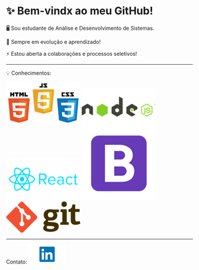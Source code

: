 <h1>✨ Bem-vindx ao meu GitHub!</h1> 


<p>🖥️ Sou estudante de Análise e Desenvolvimento de Sistemas.</p>

<p>🌱 Sempre em evolução e aprendizado!</p>

<p>⚡ Estou aberta a colaborações e processos seletivos!</p><hr>


<p>💡 Conhecimentos:</p>
    <img src="HCJ.png">
    <img src="node.png">
    <img src="react.png">
    <img src="bootstrap.png">
    <img src="git.png"><hr>
    


<p>Contato: <a href="https://www.linkedin.com/in/gabimesquita0607/"><img src="linkedin.png"></a></p>
  
